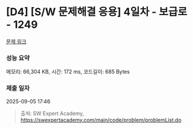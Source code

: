 # [D4] [S/W 문제해결 응용] 4일차 - 보급로 - 1249 

[문제 링크](https://swexpertacademy.com/main/code/problem/problemDetail.do?contestProbId=AV15QRX6APsCFAYD) 

### 성능 요약

메모리: 66,304 KB, 시간: 172 ms, 코드길이: 685 Bytes

### 제출 일자

2025-09-05 17:46



> 출처: SW Expert Academy, https://swexpertacademy.com/main/code/problem/problemList.do